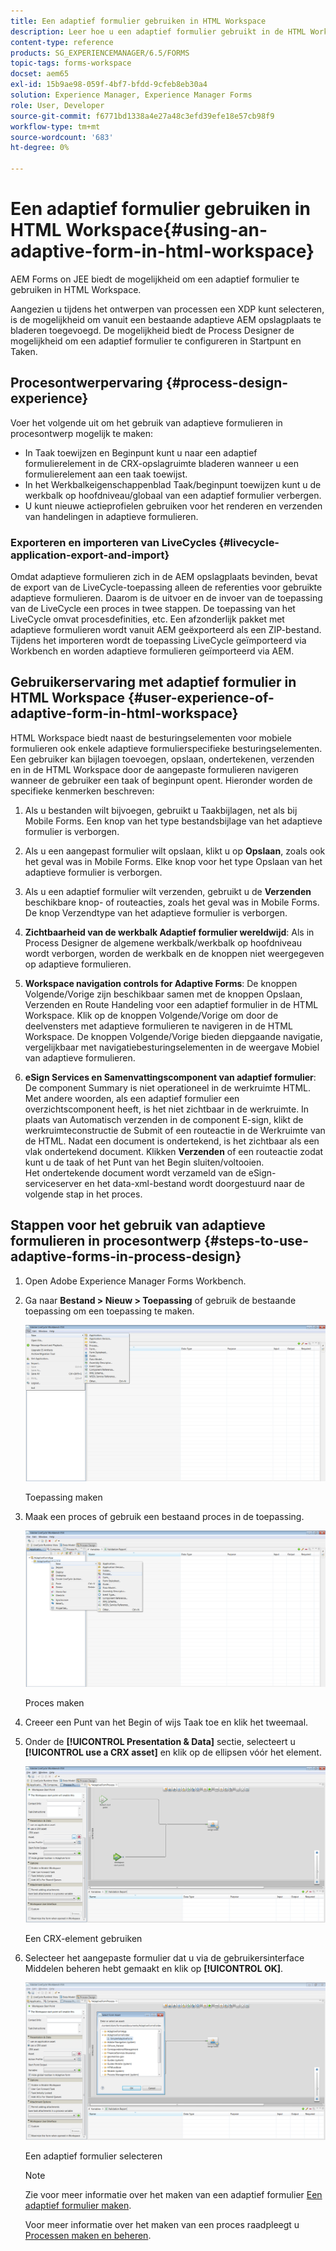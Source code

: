 ```yaml
---
title: Een adaptief formulier gebruiken in HTML Workspace
description: Leer hoe u een adaptief formulier gebruikt in de HTML Workspace waarmee veldwerkers het formulier op hun apparaten kunnen openen.
content-type: reference
products: SG_EXPERIENCEMANAGER/6.5/FORMS
topic-tags: forms-workspace
docset: aem65
exl-id: 15b9ae98-059f-4bf7-bfdd-9cfeb8eb30a4
solution: Experience Manager, Experience Manager Forms
role: User, Developer
source-git-commit: f6771bd1338a4e27a48c3efd39efe18e57cb98f9
workflow-type: tm+mt
source-wordcount: '683'
ht-degree: 0%

---
```


# Een adaptief formulier gebruiken in HTML Workspace{#using-an-adaptive-form-in-html-workspace}

AEM Forms on JEE biedt de mogelijkheid om een adaptief formulier te gebruiken in HTML Workspace.

Aangezien u tijdens het ontwerpen van processen een XDP kunt selecteren, is de mogelijkheid om vanuit een bestaande adaptieve AEM opslagplaats te bladeren toegevoegd. De mogelijkheid biedt de Process Designer de mogelijkheid om een adaptief formulier te configureren in Startpunt en Taken.

## Procesontwerpervaring {#process-design-experience}

Voer het volgende uit om het gebruik van adaptieve formulieren in procesontwerp mogelijk te maken:

* In Taak toewijzen en Beginpunt kunt u naar een adaptief formulierelement in de CRX-opslagruimte bladeren wanneer u een formulierelement aan een taak toewijst.
* In het Werkbalkeigenschappenblad Taak/beginpunt toewijzen kunt u de werkbalk op hoofdniveau/globaal van een adaptief formulier verbergen.
* U kunt nieuwe actieprofielen gebruiken voor het renderen en verzenden van handelingen in adaptieve formulieren.

### Exporteren en importeren van LiveCycles {#livecycle-application-export-and-import}

Omdat adaptieve formulieren zich in de AEM opslagplaats bevinden, bevat de export van de LiveCycle-toepassing alleen de referenties voor gebruikte adaptieve formulieren. Daarom is de uitvoer en de invoer van de toepassing van de LiveCycle een proces in twee stappen. De toepassing van het LiveCycle omvat procesdefinities, etc. Een afzonderlijk pakket met adaptieve formulieren wordt vanuit AEM geëxporteerd als een ZIP-bestand. Tijdens het importeren wordt de toepassing LiveCycle geïmporteerd via Workbench en worden adaptieve formulieren geïmporteerd via AEM.

## Gebruikerservaring met adaptief formulier in HTML Workspace {#user-experience-of-adaptive-form-in-html-workspace}

HTML Workspace biedt naast de besturingselementen voor mobiele formulieren ook enkele adaptieve formulierspecifieke besturingselementen. Een gebruiker kan bijlagen toevoegen, opslaan, ondertekenen, verzenden en in de HTML Workspace door de aangepaste formulieren navigeren wanneer de gebruiker een taak of beginpunt opent. Hieronder worden de specifieke kenmerken beschreven:

1. Als u bestanden wilt bijvoegen, gebruikt u Taakbijlagen, net als bij Mobile Forms. Een knop van het type bestandsbijlage van het adaptieve formulier is verborgen.

1. Als u een aangepast formulier wilt opslaan, klikt u op **Opslaan**, zoals ook het geval was in Mobile Forms. Elke knop voor het type Opslaan van het adaptieve formulier is verborgen.

1. Als u een adaptief formulier wilt verzenden, gebruikt u de **Verzenden** beschikbare knop- of routeacties, zoals het geval was in Mobile Forms. De knop Verzendtype van het adaptieve formulier is verborgen.

1. **Zichtbaarheid van de werkbalk Adaptief formulier wereldwijd**: Als in Process Designer de algemene werkbalk/werkbalk op hoofdniveau wordt verborgen, worden de werkbalk en de knoppen niet weergegeven op adaptieve formulieren.

1. **Workspace navigation controls for Adaptive Forms**: De knoppen Volgende/Vorige zijn beschikbaar samen met de knoppen Opslaan, Verzenden en Route Handeling voor een adaptief formulier in de HTML Workspace. Klik op de knoppen Volgende/Vorige om door de deelvensters met adaptieve formulieren te navigeren in de HTML Workspace. De knoppen Volgende/Vorige bieden diepgaande navigatie, vergelijkbaar met navigatiebesturingselementen in de weergave Mobiel van adaptieve formulieren.

1. **eSign Services en Samenvattingscomponent van adaptief formulier**: De component Summary is niet operationeel in de werkruimte HTML. Met andere woorden, als een adaptief formulier een overzichtscomponent heeft, is het niet zichtbaar in de werkruimte. In plaats van Automatisch verzenden in de component E-sign, klikt de werkruimteconstructie de Submit of een routeactie in de Werkruimte van de HTML. Nadat een document is ondertekend, is het zichtbaar als een vlak ondertekend document. Klikken **Verzenden** of een routeactie zodat kunt u de taak of het Punt van het Begin sluiten/voltooien.\
   Het ondertekende document wordt verzameld van de eSign-serviceserver en het data-xml-bestand wordt doorgestuurd naar de volgende stap in het proces.

## Stappen voor het gebruik van adaptieve formulieren in procesontwerp {#steps-to-use-adaptive-forms-in-process-design}

1. Open Adobe Experience Manager Forms Workbench.

1. Ga naar **Bestand > Nieuw > Toepassing** of gebruik de bestaande toepassing om een toepassing te maken.

   ![Nieuwe toepassing maken](assets/create_new_appl.png)

   Toepassing maken

1. Maak een proces of gebruik een bestaand proces in de toepassing.

   ![Nieuw proces maken](assets/create_new_process.png)

   Proces maken

1. Creeer een Punt van het Begin of wijs Taak toe en klik het tweemaal.
1. Onder de **[!UICONTROL Presentation & Data]** sectie, selecteert u **[!UICONTROL use a CRX asset]** en klik op de ellipsen vóór het element.

   ![Een CRX-element gebruiken](assets/use_crx_asset.png)

   Een CRX-element gebruiken

1. Selecteer het aangepaste formulier dat u via de gebruikersinterface Middelen beheren hebt gemaakt en klik op **[!UICONTROL OK]**.

   ![Een adaptief formulier selecteren](assets/selecting_form.png)

   Een adaptief formulier selecteren

   >[!NOTE]
   >
   >Zie voor meer informatie over het maken van een adaptief formulier [Een adaptief formulier maken](../../forms/using/creating-adaptive-form.md).
   >
   >
   >Voor meer informatie over het maken van een proces raadpleegt u [Processen maken en beheren](https://help.adobe.com/en_US/AEMForms/6.1/WorkbenchHelp/WS92d06802c76abadb-1cc35bda128261a20dd-7ff7.2.html).

